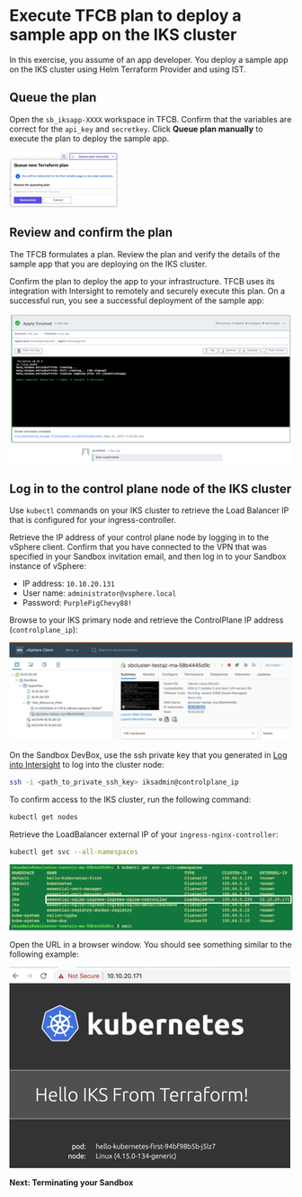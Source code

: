 # Execute TFCB plan to deploy a sample app on the IKS cluster

In this exercise, you assume of an app developer. You deploy a sample app on the IKS cluster using Helm Terraform Provider and using IST.

## Queue the plan

Open the `sb_iksapp-XXXX` workspace in TFCB. Confirm that the variables are correct for the `api_key` and `secretkey`. Click **Queue plan manually** to execute the plan to deploy the sample app.

![](assets/images/Picture13.png)

## Review and confirm the plan

The TFCB formulates a plan. Review the plan and verify the details of the sample app that you are deploying on the IKS cluster.

Confirm the plan to deploy the app to your infrastructure. TFCB uses its integration with Intersight to remotely and securely execute this plan. On a successful run, you see a successful deployment of the sample app:

![](assets/images/Picture25.png)


## Log in to the control plane node of the IKS cluster 

Use `kubectl` commands on your IKS cluster to retrieve the Load Balancer IP that is configured for your ingress-controller. 

Retrieve the IP address of your control plane node by logging in to the vSphere client. Confirm that you have connected to the VPN that was specified in your Sandbox invitation email, and then log in to your Sandbox instance of vSphere:

* IP address: `10.10.20.131`
* User name: `administrator@vsphere.local`
* Password: `PurplePigChevy88!`

Browse to your IKS primary node and retrieve the ControlPlane IP address (`controlplane_ip`):

![](assets/images/Picture28.png)

On the Sandbox DevBox, use the ssh private key that you generated in [Log into Intersight](https://developer.cisco.com/learning/lab/intersight-02-ist-vm-automation/step/3) to log into the cluster node:

```bash
ssh -i <path_to_private_ssh_key> iksadmin@controlplane_ip
```

To confirm access to the IKS cluster, run the following command:

```bash
kubectl get nodes
```

Retrieve the LoadBalancer external IP of your `ingress-nginx-controller`:

```bash
kubectl get svc --all-namespaces
```

![](assets/images/Picture30.png)

Open the URL in a browser window. You should see something similar to the following example:

![](assets/images/Picture271.png)

**Next: Terminating your Sandbox**